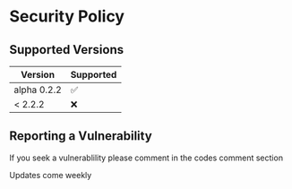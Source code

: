 # Security Policy

## Supported Versions


| Version     | Supported          |
| ------------| ------------------ |
| alpha 0.2.2 | :white_check_mark: |
| < 2.2.2     | :x:                |

## Reporting a Vulnerability

If you seek a vulnerablility please comment in the codes comment section

Updates come weekly
